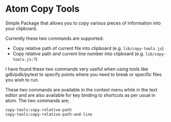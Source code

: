 # Atom Copy Tools

Simple Package that allows you to copy various pieces of information into your clipboard.

Currently these two commands are supported:
* Copy relative path of current file into clipboard (e.g. `lib/copy-tools.js`)
* Copy relative path _and_ current line number into clipboard (e.g. `lib/copy-tools.js:7`)

I have found these two commands very useful when using tools like gdb/pdb/pytest to specify points
where you need to break or specific files you wish to run.

These two commands are available in the context menu while in the text editor and are also available for key
binding to shortcuts as per usual in atom. The two commands are;

```
copy-tools:copy-relative-path
copy-tools:copy-relative-path-and-line
```

